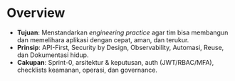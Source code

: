 # Overview

- **Tujuan**: Menstandarkan *engineering practice* agar tim bisa membangun dan memelihara aplikasi dengan cepat, aman, dan terukur.
- **Prinsip**: API-First, Security by Design, Observability, Automasi, Reuse, dan Dokumentasi hidup.
- **Cakupan**: Sprint-0, arsitektur & keputusan, auth (JWT/RBAC/MFA), checklists keamanan, operasi, dan governance.
